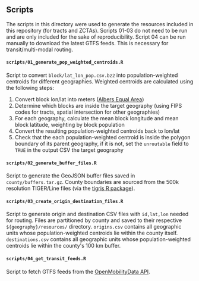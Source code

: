 ## Scripts

The scripts in this directory were used to generate the resources included in this repository (for tracts and ZCTAs). Scripts 01-03 do not need to be run and are only included for the sake of reproducibility. Script 04 can be run manually to download the latest GTFS feeds. This is necessary for transit/multi-modal routing.

#### `scripts/01_generate_pop_weighted_centroids.R`

Script to convert `block/lat_lon_pop.csv.bz2` into population-weighted centroids for different geographies. Weighted centroids are calculated using the following steps:

1. Convert block lon/lat into meters ([Albers Equal Area](https://epsg.io/2163))
2. Determine which blocks are inside the target geography (using FIPS codes for tracts, spatial intersection for other geographies)
3. For each geography, calculate the mean block longitude and mean block latitude, weighting by block population
4. Convert the resulting population-weighted centroids back to lon/lat
5. Check that the each population-weighted centroid is inside the polygon boundary of its parent geography, if it is not, set the `unroutable` field to `TRUE` in the output CSV the target geography

#### `scripts/02_generate_buffer_files.R`

Script to generate the GeoJSON buffer files saved in `county/buffers.tar.gz`. County boundaries are sourced from the 500k resolution TIGER/Line files (via the [tigris R package](https://cran.r-project.org/web/packages/tigris/index.html)).

#### `scripts/03_create_origin_destination_files.R`

Script to generate origin and destination CSV files with `id,lat,lon` needed for routing. Files are partitioned by county and saved to their respective `${geography}/resources/` directory. `origins.csv` contains all geographic units whose population-weighted centroids lie within the county itself. `destinations.csv` contains all geographic units whose population-weighted centroids lie within the county's 100 km buffer.

#### `scripts/04_get_transit_feeds.R`

Script to fetch GTFS feeds from the [OpenMobilityData API](https://transitfeeds.com/api/). 
